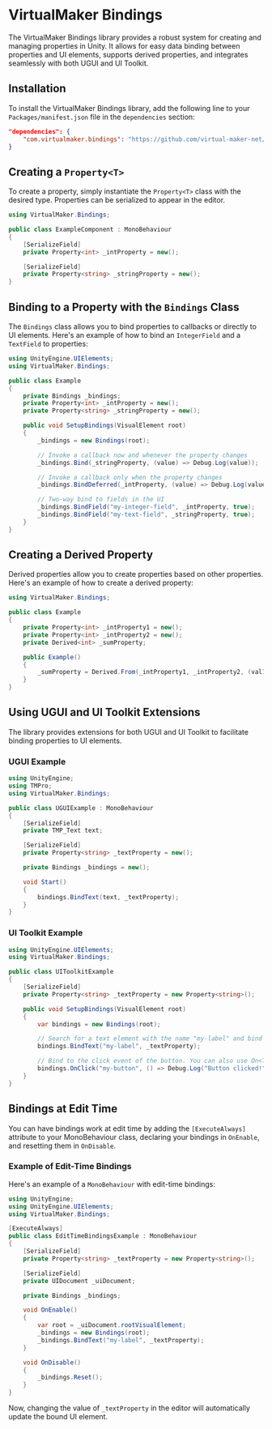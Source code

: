 # VirtualMaker Bindings

The VirtualMaker Bindings library provides a robust system for creating and managing properties in Unity. It allows for easy data binding between properties and UI elements, supports derived properties, and integrates seamlessly with both UGUI and UI Toolkit.

## Installation

To install the VirtualMaker Bindings library, add the following line to your `Packages/manifest.json` file in the `dependencies` section:

```json
"dependencies": {
    "com.virtualmaker.bindings": "https://github.com/virtual-maker-net/com.virtualmaker.bindings.git?path=/Bindings/Packages/com.virtualmaker.bindings#main"
}
```

## Creating a `Property<T>`

To create a property, simply instantiate the `Property<T>` class with the desired type. Properties can be serialized to appear in the editor.

```cs
using VirtualMaker.Bindings;

public class ExampleComponent : MonoBehaviour
{
    [SerializeField]
    private Property<int> _intProperty = new();

    [SerializeField]
    private Property<string> _stringProperty = new();
}
```

## Binding to a Property with the `Bindings` Class

The `Bindings` class allows you to bind properties to callbacks or directly to UI elements. Here's an example of how to bind an `IntegerField` and a `TextField` to properties:

```cs
using UnityEngine.UIElements;
using VirtualMaker.Bindings;

public class Example
{
    private Bindings _bindings;
    private Property<int> _intProperty = new();
    private Property<string> _stringProperty = new();

    public void SetupBindings(VisualElement root)
    {
        _bindings = new Bindings(root);

        // Invoke a callback now and whenever the property changes
        _bindings.Bind(_stringProperty, (value) => Debug.Log(value));

        // Invoke a callback only when the property changes
        _bindings.BindDeferred(_intProperty, (value) => Debug.Log(value));

        // Two-way bind to fields in the UI
        _bindings.BindField("my-integer-field", _intProperty, true);
        _bindings.BindField("my-text-field", _stringProperty, true);
    }
}
```

## Creating a Derived Property

Derived properties allow you to create properties based on other properties. Here's an example of how to create a derived property:

```cs
using VirtualMaker.Bindings;

public class Example
{
    private Property<int> _intProperty1 = new();
    private Property<int> _intProperty2 = new();
    private Derived<int> _sumProperty;

    public Example()
    {
        _sumProperty = Derived.From(_intProperty1, _intProperty2, (val1, val2) => val1 + val2);
    }
}
```

## Using UGUI and UI Toolkit Extensions

The library provides extensions for both UGUI and UI Toolkit to facilitate binding properties to UI elements.

### UGUI Example

```cs
using UnityEngine;
using TMPro;
using VirtualMaker.Bindings;

public class UGUIExample : MonoBehaviour
{
    [SerializeField]
    private TMP_Text text;

    [SerializeField]
    private Property<string> _textProperty = new();

    private Bindings _bindings = new();

    void Start()
    {
        bindings.BindText(text, _textProperty);
    }
}
```

### UI Toolkit Example

```cs
using UnityEngine.UIElements;
using VirtualMaker.Bindings;

public class UIToolkitExample
{
    [SerializeField]
    private Property<string> _textProperty = new Property<string>();

    public void SetupBindings(VisualElement root)
    {
        var bindings = new Bindings(root);

        // Search for a text element with the name "my-label" and bind to the text property.
        bindings.BindText("my-label", _textProperty);

        // Bind to the click event of the button. You can also use On<T> to bind to any event.
        bindings.OnClick("my-button", () => Debug.Log("Button clicked!"));
    }
}
```

## Bindings at Edit Time

You can have bindings work at edit time by adding the `[ExecuteAlways]` attribute to your MonoBehaviour class, declaring your bindings in `OnEnable`, and resetting them in `OnDisable`.

### Example of Edit-Time Bindings

Here's an example of a `MonoBehaviour` with edit-time bindings:

```cs
using UnityEngine;
using UnityEngine.UIElements;
using VirtualMaker.Bindings;

[ExecuteAlways]
public class EditTimeBindingsExample : MonoBehaviour
{
    [SerializeField]
    private Property<string> _textProperty = new Property<string>();

    [SerializeField]
    private UIDocument _uiDocument;

    private Bindings _bindings;

    void OnEnable()
    {
        var root = _uiDocument.rootVisualElement;
        _bindings = new Bindings(root);
        _bindings.BindText("my-label", _textProperty);
    }

    void OnDisable()
    {
        _bindings.Reset();
    }
}
```

Now, changing the value of `_textProperty` in the editor will automatically update the bound UI element.

